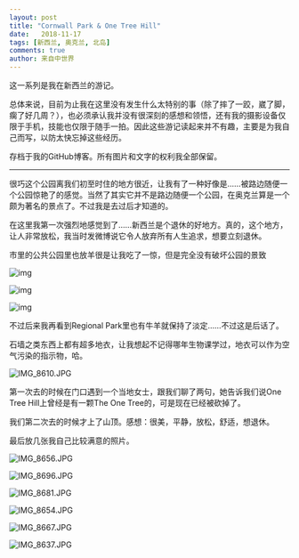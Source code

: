 ```yaml
---
layout: post
title: "Cornwall Park & One Tree Hill"
date:   2018-11-17
tags: [新西兰, 奥克兰, 北岛]
comments: true
author: 来自中世界
---
```


这一系列是我在新西兰的游记。

总体来说，目前为止我在这里没有发生什么太特别的事（除了摔了一跤，崴了脚，瘸了好几周？），也必须承认我并没有很深刻的感想和领悟，还有我的摄影设备仅限于手机，技能也仅限于随手一拍。因此这些游记读起来并不有趣，主要是为我自己而写，以防太快忘掉这些经历。

存档于我的GitHub博客。所有图片和文字的权利我全部保留。

---

很巧这个公园离我们初至时住的地方很近，让我有了一种好像是……被路边随便一个公园惊艳了的感觉。当然了其实它并不是路边随便一个公园，在奥克兰算是一个颇为著名的景点了。不过我是去过后才知道的。

在这里我第一次强烈地感觉到了……新西兰是个退休的好地方。真的，这个地方，让人非常放松，我当时发微博说它令人放弃所有人生追求，想要立刻退休。

市里的公共公园里也放羊很是让我吃了一惊，但是完全没有破坏公园的景致

![img](https://i.loli.net/2019/01/05/5c303c402c7f4.jpg)

![img](https://i.loli.net/2019/01/05/5c303c40ee2b9.jpg)

![img](https://i.loli.net/2019/01/05/5c303c419dc5d.jpg)

不过后来我再看到Regional Park里也有牛羊就保持了淡定……不过这是后话了。

石墙之类东西上都有超多地衣，让我想起不记得哪年生物课学过，地衣可以作为空气污染的指示物，哈。

![IMG_8610.JPG](https://i.loli.net/2019/01/05/5c303e74372f9.jpg)

第一次去的时候在门口遇到一个当地女士，跟我们聊了两句，她告诉我们说One Tree Hill上曾经是有一颗The One Tree的，可是现在已经被砍掉了。

我们第二次去的时候才上了山顶。感想：很美，平静，放松，舒适，想退休。

最后放几张我自己比较满意的照片。

![IMG_8656.JPG](https://i.loli.net/2019/01/05/5c303e71089d9.jpg)

![IMG_8696.JPG](https://i.loli.net/2019/01/05/5c303e712efbb.jpg)

![IMG_8681.JPG](https://i.loli.net/2019/01/05/5c303e70a337d.jpg)

![IMG_8654.JPG](https://i.loli.net/2019/01/05/5c303e760d105.jpg)

![IMG_8667.JPG](https://i.loli.net/2019/01/05/5c303e76835f3.jpg)

![IMG_8637.JPG](https://i.loli.net/2019/01/05/5c303e76bc1aa.jpg)
